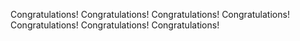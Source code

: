 Congratulations! Congratulations! Congratulations! Congratulations! Congratulations! Congratulations! Congratulations! 
